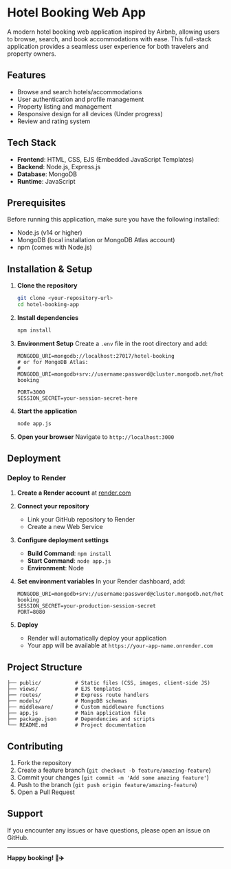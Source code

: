 # Hotel Booking Web App

A modern hotel booking web application inspired by Airbnb, allowing users to browse, search, and book accommodations with ease. This full-stack application provides a seamless user experience for both travelers and property owners.

## Features

- Browse and search hotels/accommodations
- User authentication and profile management
- Property listing and management
- Responsive design for all devices (Under progress)
- Review and rating system

## Tech Stack

- **Frontend**: HTML, CSS, EJS (Embedded JavaScript Templates)
- **Backend**: Node.js, Express.js
- **Database**: MongoDB
- **Runtime**: JavaScript

## Prerequisites

Before running this application, make sure you have the following installed:
- Node.js (v14 or higher)
- MongoDB (local installation or MongoDB Atlas account)
- npm (comes with Node.js)

## Installation & Setup

1. **Clone the repository**
   ```bash
   git clone <your-repository-url>
   cd hotel-booking-app
   ```

2. **Install dependencies**
   ```bash
   npm install
   ```

3. **Environment Setup**
   Create a `.env` file in the root directory and add:
   ```env
   MONGODB_URI=mongodb://localhost:27017/hotel-booking
   # or for MongoDB Atlas:
   # MONGODB_URI=mongodb+srv://username:password@cluster.mongodb.net/hotel-booking
   
   PORT=3000
   SESSION_SECRET=your-session-secret-here
   ```

4. **Start the application**
   ```bash
   node app.js
   ```

5. **Open your browser**
   Navigate to `http://localhost:3000`

## Deployment

### Deploy to Render

1. **Create a Render account** at [render.com](https://render.com)

2. **Connect your repository**
   - Link your GitHub repository to Render
   - Create a new Web Service

3. **Configure deployment settings**
   - **Build Command**: `npm install`
   - **Start Command**: `node app.js`
   - **Environment**: Node

4. **Set environment variables**
   In your Render dashboard, add:
   ```
   MONGODB_URI=mongodb+srv://username:password@cluster.mongodb.net/hotel-booking
   SESSION_SECRET=your-production-session-secret
   PORT=8080
   ```

5. **Deploy**
   - Render will automatically deploy your application
   - Your app will be available at `https://your-app-name.onrender.com`

## Project Structure

```
├── public/           # Static files (CSS, images, client-side JS)
├── views/            # EJS templates
├── routes/           # Express route handlers
├── models/           # MongoDB schemas
├── middleware/       # Custom middleware functions
├── app.js            # Main application file
├── package.json      # Dependencies and scripts
└── README.md         # Project documentation
```

## Contributing

1. Fork the repository
2. Create a feature branch (`git checkout -b feature/amazing-feature`)
3. Commit your changes (`git commit -m 'Add some amazing feature'`)
4. Push to the branch (`git push origin feature/amazing-feature`)
5. Open a Pull Request


## Support

If you encounter any issues or have questions, please open an issue on GitHub.

---

**Happy booking! 🏨✈️**